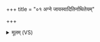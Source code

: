 +++
title = "०१ अग्ने जायस्वादितिर्नाथितेयम्"

+++
<details><summary>मूलम् (VS)</summary>

अग्ने॒ जाय॒स्वादि॑तिर्नाथि॒तेयं ब्र॑ह्मौद॒नं प॑चति पु॒त्रका॑मा।  
स॑प्तऋ॒षयो॑ भूत॒कृत॒स्ते त्वा॑ मन्थन्तु प्र॒जया॑ स॒हेह॑ ॥
</details>